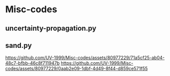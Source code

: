 # Misc-codes

## uncertainty-propagation.py

## sand.py
https://github.com/UV-1999/Misc-codes/assets/80977229/71a5cf25-ab04-48c7-bfbb-46c8f711947b
https://github.com/UV-1999/Misc-codes/assets/80977229/0aab2e09-1dbf-4d49-8f44-d859ce571f55

